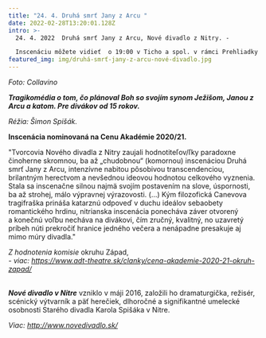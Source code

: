 ```yaml
---
title: "24. 4. Druhá smrť Jany z Arcu "
date: 2022-02-28T13:20:01.128Z
intro: >-
  24. 4. 2022  Druhá smrť Jany z Arcu, Nové divadlo z Nitry. - 

  Inscenáciu môžete vidieť  o 19:00 v Ticho a spol. v rámci Prehliadky inscenácií nominovaných na Cenu Akadémie 2020/21 - Bratislava 2. 4. - 2. 5. 2022. 
featured_img: img/druhá-smrť-jany-z-arcu-nové-divadlo.jpg
---
```

*Foto:* *Collavino*

***Tragikomédia o tom, čo plánoval Boh so svojím synom Ježišom, Janou z Arcu a katom. Pre divákov od 15 rokov.***

*Réžia: Šimon Spišák.*

**Inscenácia nominovaná na Cenu Akadémie 2020/21.**

"Tvorcovia Nového divadla z Nitry zaujali hodnotiteľov/ľky paradoxne činoherne skromnou, ba až „chudobnou“ (komornou) inscenáciou Druhá smrť Jany z Arcu, intenzívne nabitou pôsobivou transcendenciou, brilantným herectvom a nevšednou ideovou hodnotou celkového vyznenia. Stala sa inscenačne silnou najmä svojím postavením na slove, úspornosti, ba až strohej, málo výpravnej výrazovosti. (...) Kým filozofická Canevova tragifraška prináša katarznú odpoveď v duchu ideálov sebaobety romantického hrdinu, nitrianska inscenácia ponecháva záver otvorený a konečnú voľbu necháva na divákovi, čím zručný, kvalitný, no uzavretý príbeh núti prekročiť hranice jedného večera a nenápadne presakuje aj mimo múry divadla."

*Z hodnotenia komisie* okruhu Západ,\
*\- viac: https://www.adt-theatre.sk/clanky/cena-akademie-2020-21-okruh-zapad/*

\
***Nové divadlo v Nitre*** vzniklo v máji 2016, založili ho dramaturgička, režisér, scénický výtvarník a päť herečiek, dlhoročné a signifikantné umelecké osobnosti Starého divadla Karola Spišáka v Nitre.

*Viac: http://www.novedivadlo.sk/*
